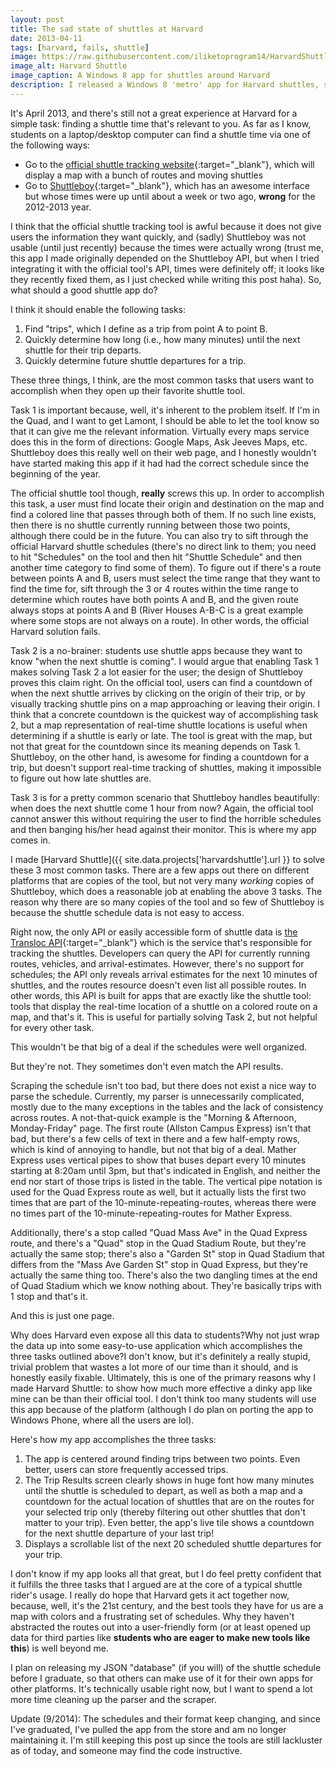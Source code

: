 ```yaml
---
layout: post
title: The sad state of shuttles at Harvard
date: 2013-04-11
tags: [harvard, fails, shuttle]
image: https://raw.githubusercontent.com/iliketoprogram14/HarvardShuttle/master/assets/splash.png
image_alt: Harvard Shuttle
image_caption: A Windows 8 app for shuttles around Harvard
description: I released a Windows 8 'metro' app for Harvard shuttles, since the existing tools for using the shuttles are lackluster, plus I wanted to try making a Windows modern app in C#.
---
```


It's April 2013, and there's still not a great experience at Harvard for a simple task: finding a shuttle time that's relevant to you. As far as I know, students on a laptop/desktop computer can find a shuttle time via one of the following ways:

- Go to the [official shuttle tracking website](http://shuttle.harvard.edu){:target="_blank"}, which will display a map with a bunch of routes and moving shuttles
- Go to [Shuttleboy](http://shuttleboy.cs50.net/){:target="_blank"}, which has an awesome interface but whose times were up until about a week or two ago, **wrong** for the 2012-2013 year.

I think that the official shuttle tracking tool is awful because it does not give users the information they want quickly, and (sadly) Shuttleboy was not usable (until just recently) because the times were actually wrong (trust me, this app I made originally depended on the Shuttleboy API, but when I tried integrating it with the official tool's API, times were definitely off; it looks like they recently fixed them, as I just checked while writing this post haha). So, what should a good shuttle app do?

<!--more-->

I think it should enable the following tasks:

1. Find "trips", which I define as a trip from point A to point B.
2. Quickly determine how long (i.e., how many minutes) until the next shuttle for their trip departs.
3. Quickly determine future shuttle departures for a trip.

These three things, I think, are the most common tasks that users want to accomplish when they open up their favorite shuttle tool.

Task 1 is important because, well, it's inherent to the problem itself. If I'm in the Quad, and I want to get Lamont, I should be able to let the tool know so that it can give me the relevant information. Virtually every maps service does this in the form of directions: Google Maps, Ask Jeeves Maps, etc. Shuttleboy does this really well on their web page, and I honestly wouldn't have started making this app if it had had the correct schedule since the beginning of the year.

The official shuttle tool though, **really** screws this up. In order to accomplish this task, a user must find locate their origin and destination on the map and find a colored line that passes through both of them. If no such line exists, then there is no shuttle currently running between those two points, although there could be in the future. You can also try to sift through the official Harvard shuttle schedules (there's no direct link to them; you need to hit "Schedules" on the tool and then hit "Shuttle Schedule" and then another time category to find some of them). To figure out if there's a route between points A and B, users must select the time range that they want to find the time for, sift through the 3 or 4 routes within the time range to determine which routes have both points A and B, and the given route always stops at points A and B (River Houses A-B-C is a great example where some stops are not always on a route). In other words, the official Harvard solution fails.

Task 2 is a no-brainer: students use shuttle apps because they want to know "when the next shuttle is coming". I would argue that enabling Task 1 makes solving Task 2 a lot easier for the user; the design of Shuttleboy proves this claim right. On the official tool, users can find a countdown of when the next shuttle arrives by clicking on the origin of their trip, or by visually tracking shuttle pins on a map approaching or leaving their origin. I think that a concrete countdown is the quickest way of accomplishing task 2, but a map representation of real-time shuttle locations is useful when determining if a shuttle is early or late. The tool is great with the map, but not that great for the countdown since its meaning depends on Task 1. Shuttleboy, on the other hand, is awesome for finding a countdown for a trip, but doesn't support real-time tracking of shuttles, making it impossible to figure out how late shuttles are.

Task 3 is for a pretty common scenario that Shuttleboy handles beautifully: when does the next shuttle come 1 hour from now?  Again, the official tool cannot answer this without requiring the user to find the horrible schedules and then banging his/her head against their monitor. This is where my app comes in.

I made [Harvard Shuttle]({{ site.data.projects['harvardshuttle'].url }} to solve these 3 most common tasks. There are a few apps out there on different platforms that are copies of the tool, but not very many *working* copies of Shuttleboy, which does a reasonable job at enabling the above 3 tasks. The reason why there are so many copies of the tool and so few of Shuttleboy is because the shuttle schedule data is not easy to access.

Right now, the only API or easily accessible form of shuttle data is [the Transloc API](https://market.mashape.com/transloc/openapi-1-2){:target="_blank"} which is the service that's responsible for tracking the shuttles. Developers can query the API for currently running routes, vehicles, and arrival-estimates. However, there's no support for schedules; the API only reveals arrival estimates for the next 10 minutes of shuttles, and the routes resource doesn't even list all possible routes. In other words, this API is built for apps that are exactly like the shuttle tool: tools that display the real-time location of a shuttle on a colored route on a map, and that's it. This is useful for partially solving Task 2, but not helpful for every other task.

This wouldn't be that big of a deal if the schedules were well organized.

But they're not. They sometimes don't even match the API results.

Scraping the schedule isn't too bad, but there does not exist a nice way to parse the schedule. Currently, my parser is unnecessarily complicated, mostly due to the many exceptions in the tables and the lack of consistency across routes. A not-that-quick example is the "Morning & Afternoon, Monday-Friday" page. The first route (Allston Campus Express) isn't that bad, but there's a few cells of text in there and a few half-empty rows, which is kind of annoying to handle, but not that big of a deal. Mather Express uses vertical pipes to show that buses depart every 10 minutes starting at 8:20am until 3pm, but that's indicated in English, and neither the end nor start of those trips is listed in the table. The vertical pipe notation is used for the Quad Express route as well, but it actually lists the first two times that are part of the 10-minute-repeating-routes, whereas there were no times part of the 10-minute-repeating-routes for Mather Express.

Additionally, there's a stop called "Quad Mass Ave" in the Quad Express route, and there's a "Quad" stop in the Quad Stadium Route, but they're actually the same stop; there's also a "Garden St" stop in Quad Stadium that differs from the "Mass Ave Garden St" stop in Quad Express, but they're actually the same thing too. There's also the two dangling times at the end of Quad Stadium which we know nothing about. They're basically trips with 1 stop and that's it.

And this is just one page.

Why does Harvard even expose all this data to students?Why not just wrap the data up into some easy-to-use application which accomplishes the three tasks outlined above?I don't know, but it's definitely a really stupid, trivial problem that wastes a lot more of our time than it should, and is honestly easily fixable. Ultimately, this is one of the primary reasons why I made Harvard Shuttle: to show how much more effective a dinky app like mine can be than their official tool. I don't think too many students will  use this app because of the platform (although I do plan on porting the app to Windows Phone, where all the users are lol).

Here's how my app accomplishes the three tasks:

1. The app is centered around finding trips between two points. Even better, users can store frequently accessed trips.
2. The Trip Results screen clearly shows in huge font how many minutes until the shuttle is scheduled to depart, as well as both a map and a countdown for the actual location of shuttles that are on the routes for your selected trip only (thereby filtering out other shuttles that don't matter to your trip). Even better, the app's live tile shows a countdown for the next shuttle departure of your last trip!
3. Displays a scrollable list of the next 20 scheduled shuttle departures for your trip.

I don't know if my app looks all that great, but I do feel pretty confident that it fulfills the three tasks that I argued are at the core of a typical shuttle rider's usage. I really do hope that Harvard gets it act together now, because, well, it's the 21st century, and the best tools they have for us are a map with colors and a frustrating set of schedules. Why they haven't abstracted the routes out into a user-friendly form (or at least opened up data for third parties like **students who are eager to make new tools like this**) is well beyond me.

I plan on releasing my JSON "database" (if you will) of the shuttle schedule before I graduate, so that others can make use of it for their own apps for other platforms. It's technically usable right now, but I want to spend a lot more time cleaning up the parser and the scraper.

Update (9/2014): The schedules and their format keep changing, and since I've graduated, I've pulled the app from the store and am no longer maintaining it.  I'm still keeping this post up since the tools are still lackluster as of today, and someone may find the code instructive.